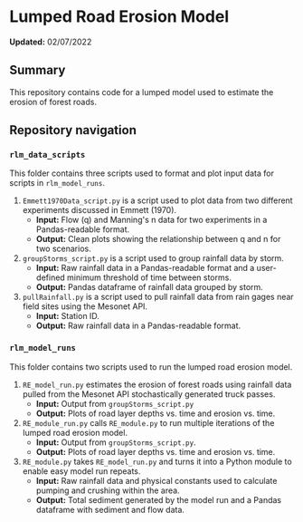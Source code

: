 # Lumped Road Erosion Model
**Updated:** 02/07/2022

## Summary
This repository contains code for a lumped model used to estimate the erosion of forest roads.

## Repository navigation
### `rlm_data_scripts`
This folder contains three scripts used to format and plot input data for scripts in `rlm_model_runs`.

1. `Emmett1970Data_script.py` is a script used to plot data from two different experiments discussed in Emmett (1970).
   - **Input:** Flow (q) and Manning's n data for two experiments in a Pandas-readable format. 
   - **Output:** Clean plots showing the relationship between q and n for two scenarios.
2. `groupStorms_script.py` is a script used to group rainfall data by storm.
   - **Input:** Raw rainfall data in a Pandas-readable format and a user-defined minimum threshold of time between storms.
   - **Output:** Pandas dataframe of rainfall data grouped by storm.
3. `pullRainfall.py` is a script used to pull rainfall data from rain gages near field sites using the Mesonet API.
   - **Input:** Station ID.
   - **Output:** Raw rainfall data in a Pandas-readable format.

### `rlm_model_runs`
This folder contains two scripts used to run the lumped road erosion model.

1. `RE_model_run.py` estimates the erosion of forest roads using rainfall data pulled from the Mesonet API stochastically generated truck passes.
   - **Input:** Output from `groupStorms_script.py`
   - **Output:** Plots of road layer depths vs. time and erosion vs. time.
2. `RE_module_run.py` calls `RE_module.py` to run multiple iterations of the lumped road erosion model.
   - **Input:** Output from `groupStorms_script.py`.
   - **Output:** Plots of road layer depths vs. time and erosion vs. time.
3. `RE_module.py` takes `RE_model_run.py` and turns it into a Python module to enable easy model run repeats.
   - **Input:** Raw rainfall data and physical constants used to calculate pumping and crushing within the area.
   - **Output:** Total sediment generated by the model run and a Pandas dataframe with sediment and flow data.

